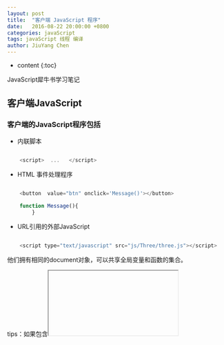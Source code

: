 ```yaml
---
layout: post
title:  "客户端 JavaScript 程序"
date:   2016-08-22 20:00:00 +0800
categories: javaScript
tags: javaScript 线程 编译
author: JiuYang Chen
---
```


* content
{:toc}

JavaScript犀牛书学习笔记



## 客户端JavaScript

### 客户端的JavaScript程序包括

* 内联脚本 

```js

    <script>  ...   </script>

```

* HTML 事件处理程序

```js

    <button  value="btn" onclick='Message()'></button>
    
    function Message(){
		}

```

* URL引用的外部JavaScript

```js

    <script type="text/javascript" src="js/Three/three.js"></script> 

```

他们拥有相同的document对象，可以共享全局变量和函数的集合。

tips：如果包含<iframe>元素，则该元素有单独的全局变量和函数。


### 执行的顺序

一般分为两步

* step1 载入文档内容，顺序加载出现的所有JavaScript程序。

* step2 在所有文档加载后执行，是异步的并且是事件驱动的

在此阶段它会监听所有的事件（如：鼠标单击或是键盘按键等）

在此阶段执行的第一个事件为`onload()`表示文档已经完全加载了，通常我们会把自定义的事件放在`onload()`中确保所有元素已经加载完成

在`js`中

```js

    window.onload = function(){
       
       //todo
       
    } 

```

在`jquery`中

jquery中使用方法`ready`代替`onload`方法

```js

    $(document).ready(function(){
    
       //todo
       
    }

```

此后一直处于事件驱动阶段，知道被用户或是网络任务中断。
但是同一时间只能执行一个事件或是脚本。

### 事件驱动

事件`冒泡`指的是当元素上注册的事件没有被处理，事件就会冒泡到嵌套该元素的容器元素。

我们可以使用方法`preventDefault`来阻止事件的冒泡。

```js

		function(event){
		  event.preventDefault();
		}

```

### 线程机制

JavaScript是单线程的，没有任何的线程机制。不会发生两个事件在同一时间发生，后续的认为需要排队，排在队列后面。它确保了程序的简单性，提高效率。
但是很多时候CPU是空闲的，因为它要等待IO设备返回结果（这个过程是很慢的）。
所以这时候完全可以不管IO设备挂起等待的任务，执行在队列后面的任务。当IO设备返回结果了继续执行挂起的任务。

所以将任务分为同步任务和异步任务。
所以整个过程可以分为三步。
* step1 主线程执行所有同步任务，形成一个`栈`
* step2 主线程之外还有一个`任务队列`，只要异步任务有结果就会在队列中放置一个`事件`
* step3 主线程的`栈`执行完以后就读取`任务队列`看有什么对应的事件

主线程不断的循环这三个步骤。

主线程从`任务队列`中读取事件，这个过程是循环不断的，所以整个的这种运行机制又称为`Event Loop（事件循环）`。

### 解析机制

JavaScript的解析过程也分成两个阶段。

一个阶段是编译阶段，另一个是执行阶段。

#### 编译阶段

编译阶段也是常说的预处理阶段，JavaScript解释器将JavaScript代码转成字节码。

* var , function声明的变量提升
首先会定义所有 关键词`var`声明的变量并将其赋值为`undefined`，`function`定义的函数也会被声明。

* 函数表达式
函数表达式不同于关键词`var``function`声明的变量和函数。
函数表达式用`var`声明，解析器会将它变量提升赋值为`undefined`然后执行`undefined = function(){}`会报错。

```js

   //b()会报错，a()不会
   
    a();
    function a(){};
    
    b();
    var b = function(){};
  

```

* 函数覆盖
在预解析阶段同名函数后面的函数会将前面的覆盖。

* 变量或函数解析到其运行时的范围中

* 预解析过程分段进行
按照`<script>`标签来分块

#### 执行阶段

执行阶段将字节码生成机械码然后顺序执行。



















